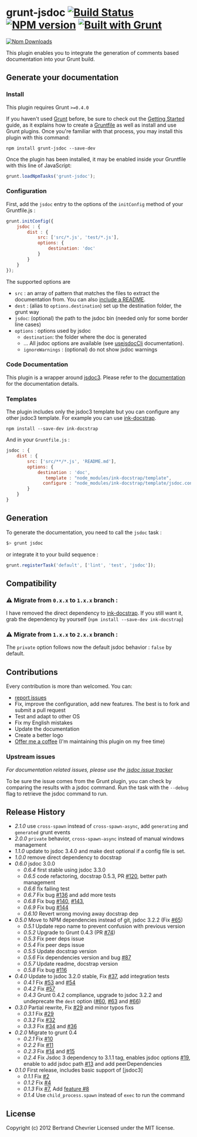 # grunt-jsdoc [![Build Status](https://travis-ci.org/krampstudio/grunt-jsdoc.png)](https://travis-ci.org/krampstudio/grunt-jsdoc) [![NPM version](https://badge.fury.io/js/grunt-jsdoc.png)](http://badge.fury.io/js/grunt-jsdoc) [![Built with Grunt](https://cdn.gruntjs.com/builtwith.png)](http://gruntjs.com/)

[![Npm Downloads](https://nodei.co/npm/grunt-jsdoc.png?downloads=true&stars=true)](https://nodei.co/npm/grunt-jsdoc.png?downloads=true&stars=true)

This plugin enables you to integrate the generation of comments based documentation into your Grunt build.



## Generate your documentation

### Install

This plugin requires Grunt `>=0.4.0`

If you haven't used [Grunt](http://gruntjs.com/) before, be sure to check out the [Getting Started](http://gruntjs.com/getting-started) guide, as it explains how to create a [Gruntfile](http://gruntjs.com/sample-gruntfile) as well as install and use Grunt plugins. Once you're familiar with that process, you may install this plugin with this command:

```shell
npm install grunt-jsdoc --save-dev
```

Once the plugin has been installed, it may be enabled inside your Gruntfile with this line of JavaScript:

```js
grunt.loadNpmTasks('grunt-jsdoc');
```

### Configuration

First, add the `jsdoc` entry to the options of the `initConfig` method of your Gruntfile.js :

```javascript
grunt.initConfig({
    jsdoc : {
        dist : {
            src: ['src/*.js', 'test/*.js'],
            options: {
                destination: 'doc'
            }
        }
    }
});
```

The supported options are

 * `src` : an array of pattern that matches the files to extract the documentation from. You can also [include a README](http://usejsdoc.org/about-including-readme.html).
 * `dest` : (alias to `options.destination`) set up the destination folder, the grunt way
 * `jsdoc`: (optional) the path to the jsdoc bin (needed only for some border line cases)
 * `options` : options used by jsdoc
   * `destination`: the folder where the doc is generated
   * ... All jsdoc options are available (see [usejsdocCli](http://usejsdoc.org/about-commandline.html) documentation).
   * `ignoreWarnings` : (optional) do not show jsdoc warnings

### Code Documentation

This plugin is a wrapper around [jsdoc3](https://github.com/jsdoc3/jsdoc). Please refer to the [documentation](http://usejsdoc.org) for the documentation details.

### Templates

The plugin includes only the jsdoc3 template but you can configure any other jsdoc3 template. For example you can use [ink-docstrap](https://www.npmjs.com/package/ink-docstrap).

```
npm install --save-dev ink-docstrap
```

And in your `Gruntfile.js` :

```javascript
jsdoc : {
    dist : {
        src: ['src/**/*.js', 'README.md'],
        options: {
            destination : 'doc',
               template : "node_modules/ink-docstrap/template",
              configure : "node_modules/ink-docstrap/template/jsdoc.conf.json"
        }
    }
}
```

## Generation

To generate the documentation, you need to call the `jsdoc` task :

```bash
$> grunt jsdoc
```

or integrate it to your build sequence :

```javascript
grunt.registerTask('default', ['lint', 'test', 'jsdoc']);
```

## Compatibility

### :warning: Migrate from `0.x.x` to `1.x.x` branch :

I have removed the direct dependency to [ink-docstrap](https://www.npmjs.com/package/ink-docstrap). If you still want it, grab the dependency by yourself (`npm install --save-dev ink-docstrap`)

### :warning: Migrate from `1.x.x` to `2.x.x` branch :

The `private` option follows now the default jsdoc behavior : `false` by default.

## Contributions

Every contribution is more than welcomed. You can:
 - [report issues](https://github.com/krampstudio/grunt-jsdoc/issues)
 - Fix, improve the configuration, add new features. The best is to fork and submit a pull request
 - Test and adapt to other OS
 - Fix my English mistakes
 - Update the documentation
 - Create a better logo
 - [Offer me a coffee](https://gratipay.com/~krampstudio/) (I'm maintaining this plugin on my free time)

### Upstream issues

*For documentation related issues, please use the [jsdoc issue tracker](https://github.com/jsdoc3/jsdoc/issues)*

To be sure the issue comes from the Grunt plugin, you can check by comparing the results with a jsdoc command. Run the task with the `--debug` flag to retrieve the jsdoc command to run.

## Release History
 * _2.1.0_ use `cross-spawn` instead of `cross-spawn-async`, add `generating` and `generated` grunt events
 * _2.0.0_ `private` behavior, `cross-spawn-async` instead of manual windows management
 * _1.1.0_ update to jsdoc 3.4.0 and make dest optional if a config file is set.
 * _1.0.0_ remove direct dependency to docstrap
 * _0.6.0_ jsdoc 3.0.0
    * _0.6.4_ first stable using jsdoc 3.3.0
    * _0.6.5_ code refactoring, docstrap 0.5.3, PR [#120](https://github.com/krampstudio/grunt-jsdoc/pull/120), better path management
    * _0.6.6_ fix failing test
    * _0.6.7_ Fix bug [#136](https://github.com/krampstudio/grunt-jsdoc/issues/136) and add more tests
    * _0.6.8_ Fix bug [#140](https://github.com/krampstudio/grunt-jsdoc/issues/140), [#143](https://github.com/krampstudio/grunt-jsdoc/issues/143),
    * _0.6.9_ Fix bug [#144](https://github.com/krampstudio/grunt-jsdoc/issues/144)
    * _0.6.10_ Revert wrong moving away docstrap dep
* _0.5.0_ Move to NPM dependencies instead of git, jsdoc 3.2.2 (Fix [#65](https://github.com/krampstudio/grunt-jsdoc/issues/65))
   * _0.5.1_ Update repo name to prevent confusion with previous version
   * _0.5.2_ Upgrade to Grunt 0.4.3 (PR [#74](https://github.com/krampstudio/grunt-jsdoc/pull/74))
   * _0.5.3_ Fix peer deps issue
   * _0.5.4_ Fix peer deps issue
   * _0.5.5_ Update docstrap version
   * _0.5.6_ Fix dependencies version and bug [#87](https://github.com/krampstudio/grunt-jsdoc/issues/87)
   * _0.5.7_ Update readme, docstrap version
   * _0.5.8_ Fix bug [#116](https://github.com/krampstudio/grunt-jsdoc/issues/116)
 * _0.4.0_ Update to jsdoc 3.2.0 stable, Fix [#37](https://github.com/krampstudio/grunt-jsdoc/issues/37), add integration tests
   * _0.4.1_ Fix [#53](https://github.com/krampstudio/grunt-jsdoc/issues/53) and [#54](https://github.com/krampstudio/grunt-jsdoc/issues/54)
   * _0.4.2_ Fix [#57](https://github.com/krampstudio/grunt-jsdoc/issues/57)
   * _0.4.3_ Grunt 0.4.2 compliance, upgrade to jsdoc 3.2.2 and undeprecate the `dest` option ([#60](https://github.com/krampstudio/grunt-jsdoc/issues/60), [#63](https://github.com/krampstudio/grunt-jsdoc/issues/63) and [#66](https://github.com/krampstudio/grunt-jsdoc/issues/66))
 * _0.3.0_ Partial rewrite, Fix [#29](https://github.com/krampstudio/grunt-jsdoc/pull/30) and minor typos fixs
   * _0.3.1_ Fix [#29](https://github.com/krampstudio/grunt-jsdoc/issues/29)
   * _0.3.2_ Fix [#32](https://github.com/krampstudio/grunt-jsdoc/issues/32)
   * _0.3.3_ Fix [#34](https://github.com/krampstudio/grunt-jsdoc/issues/34) and [#36](https://github.com/krampstudio/grunt-jsdoc/issues/34)
 * _0.2.0_ Migrate to grunt 0.4
   * _0.2.1_ Fix [#10](https://github.com/krampstudio/grunt-jsdoc/issues/10)
   * _0.2.2_ Fix [#11](https://github.com/krampstudio/grunt-jsdoc/issues/11)
   * _0.2.3_ Fix [#14](https://github.com/krampstudio/grunt-jsdoc/pull/14) and [#15](https://github.com/krampstudio/grunt-jsdoc/issues/15)
   * _0.2.4_ Fix Jsdoc 3 dependency to 3.1.1 tag, enables jsdoc options [#19](https://github.com/krampstudio/grunt-jsdoc/issues/19), enable to add jsdoc path [#13](https://github.com/krampstudio/grunt-jsdoc/issues/13) and add peerDependencies
 * _0.1.0_ First release, includes basic support of [jsdoc3]
   * _0.1.1_ Fix [#2](https://github.com/krampstudio/grunt-jsdoc/issues/2)
   * _0.1.2_ Fix [#4](https://github.com/krampstudio/grunt-jsdoc/issues/4)
   * _0.1.3_ Fix [#7](https://github.com/krampstudio/grunt-jsdoc/pull/7), Add [feature #8](https://github.com/krampstudio/grunt-jsdoc/pull/8)
   * _0.1.4_ Use `child_process.spawn` instead of `exec` to run the command


## License

Copyright (c) 2012 Bertrand Chevrier
Licensed under the MIT license.

